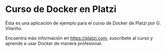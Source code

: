 # Curso de Docker en Platzi

Ésta es una aplicación de ejemplo para el curso de Docker de Platzi por G. Vilariño.

Encuentra más información en https://platzi.com, suscríbete al curso y aprende
a usar Docker de manera profesional.
